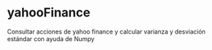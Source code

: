 # yahooFinance
Consultar acciones de yahoo finance y calcular varianza y desviación estándar con ayuda de Numpy 
